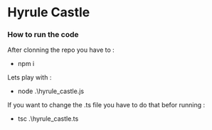 # Hyrule Castle

### How to run the code
After clonning the repo you have to :
- npm i

Lets play with :
- node .\hyrule_castle.js

If you want to change the .ts file you have to do that befor running :
- tsc .\hyrule_castle.ts
